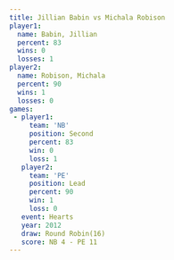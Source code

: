 ```yaml
---
title: Jillian Babin vs Michala Robison
player1:                
  name: Babin, Jillian  
  percent: 83           
  wins: 0               
  losses: 1             
player2:                
  name: Robison, Michala
  percent: 90           
  wins: 1               
  losses: 0             
games:
 - player1:          
     team: 'NB'      
     position: Second
     percent: 83     
     win: 0          
     loss: 1         
   player2:        
     team: 'PE'    
     position: Lead
     percent: 90   
     win: 1        
     loss: 0       
   event: Hearts        
   year: 2012           
   draw: Round Robin(16)
   score: NB 4 - PE 11  
---
```

